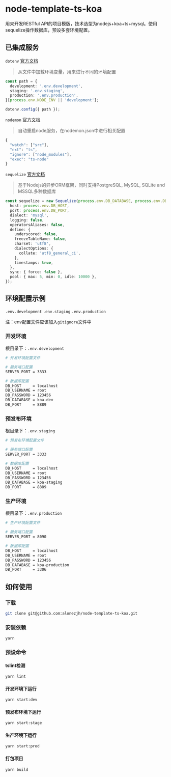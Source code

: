 # node-template-ts-koa
用来开发RESTful API的项目模版，技术选型为nodejs+koa+ts+mysql。使用sequelize操作数据库，预设多套环境配置。

## 已集成服务

`dotenv` [官方文档](https://github.com/motdotla/dotenv)

> 从文件中加载环境变量，用来进行不同的环境配置

``` ts
const path = {
  development: '.env.development',
  staging: '.env.staging',
  production: '.env.production',
}[process.env.NODE_ENV || 'development'];

dotenv.config({ path });
```

`nodemon` [官方文档](https://github.com/remy/nodemon#nodemon)

> 自动重启node服务，在nodemon.json中进行相关配置

``` ts
{
  "watch": ["src"],
  "ext": "ts",
  "ignore": ["node_modules"],
  "exec": "ts-node"
}
```

`sequelize` [官方文档](http://docs.sequelizejs.com)

> 基于Nodejs的异步ORM框架，同时支持PostgreSQL, MySQL, SQLite and MSSQL多种数据库

``` ts
const sequelize = new Sequelize(process.env.DB_DATABASE, process.env.DB_USERNAME, process.env.DB_PASSWORD, {
  host: process.env.DB_HOST,
  port: process.env.DB_PORT,
  dialect: 'mysql',
  logging: false,
  operatorsAliases: false,
  define: {
    underscored: false,
    freezeTableName: false,
    charset: 'utf8',
    dialectOptions: {
      collate: 'utf8_general_ci',
    },
    timestamps: true,
  },
  sync: { force: false },
  pool: { max: 5, min: 0, idle: 10000 },
});
```

## 环境配置示例

`.env.development`
`.env.staging`
`.env.production`

注：env配置文件应该加入`gitignore`文件中


### 开发环境

根目录下：`.env.development`

``` bash
# 开发环境配置文件

# 服务端口配置
SERVER_PORT = 3333

# 数据库配置
DB_HOST     = localhost
DB_USERNAME = root
DB_PASSWORD = 123456
DB_DATABASE = koa-dev
DB_PORT     = 8889
```

### 预发布环境

根目录下：`.env.staging`

``` bash
# 预发布环境配置文件

# 服务端口配置
SERVER_PORT = 3333

# 数据库配置
DB_HOST     = localhost
DB_USERNAME = root
DB_PASSWORD = 123456
DB_DATABASE = koa-staging
DB_PORT     = 8889
```

### 生产环境

根目录下：`.env.production`

``` bash
# 生产环境配置文件

# 服务端口配置
SERVER_PORT = 8090

# 数据库配置
DB_HOST     = localhost
DB_USERNAME = root
DB_PASSWORD = 123456
DB_DATABASE = koa-production
DB_PORT     = 3306
```

## 如何使用

### 下载

``` bash
git clone git@github.com:alonezjh/node-template-ts-koa.git
```

### 安装依赖

``` bash
yarn
```

### 预设命令

#### tslint检测

``` bash
yarn lint
```

#### 开发环境下运行

``` bash
yarn start:dev
```

#### 预发布环境下运行

``` bash
yarn start:stage
```

#### 生产环境下运行

``` bash
yarn start:prod
```

#### 打包项目

``` bash
yarn build
```
